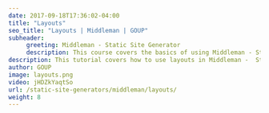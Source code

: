 ```yaml
---
date: 2017-09-18T17:36:02-04:00
title: "Layouts"
seo_title: "Layouts | Middleman | GOUP"
subheader:
     greeting: Middleman - Static Site Generator
     description: This course covers the basics of using Middleman - Static Site Generator. Work your way through the videos/articles and I'll teach you everything you need to know to create a professional and scalable website or blog!
description: This tutorial covers how to use layouts in Middleman -  Static Site Generator.
author: GOUP
image: layouts.png
video: jHDZkYaqtSo
url: /static-site-generators/middleman/layouts/
weight: 8
---
```

